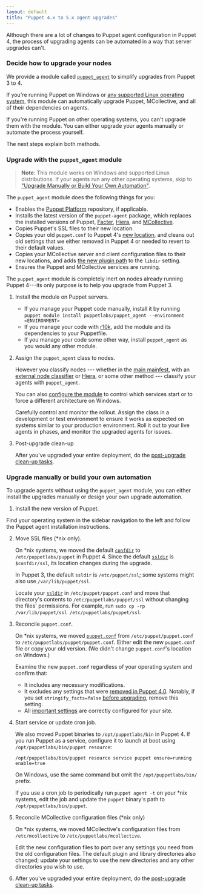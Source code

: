 ```yaml
---
layout: default
title: "Puppet 4.x to 5.x agent upgrades"
---
```


[Hiera]: /hiera/
[MCollective]: /mcollective/
[puppet_agent]: https://forge.puppetlabs.com/puppetlabs/puppet_agent
[moved]: ./whered_it_go.html
[facter]: /facter/
[Puppet Platform]: ./puppet_platform.md

Although there are a lot of changes to Puppet agent configuration in Puppet 4, the process of upgrading agents can be automated in a way that server upgrades can't.

### Decide how to upgrade your nodes

   We provide a module called [`puppet_agent`][puppet_agent] to simplify upgrades from Puppet 3 to 4.

   If you're running Puppet on Windows or [any supported Linux operating system](./system_requirements.html#platforms-with-packages), this module can automatically upgrade Puppet, MCollective, and all of their dependencies on agents.

   If you're running Puppet on other operating systems, you can't upgrade them with the module. You can either upgrade your agents manually or automate the process yourself.

   The next steps explain both methods.

### Upgrade with the `puppet_agent` module

> **Note**: This module works on Windows and supported Linux distributions. If your agents run any other operating systems, skip to ["Upgrade Manually or Build Your Own Automation"](#upgrade-manually-or-build-your-own-automation).

The `puppet_agent` module does the following things for you:

- Enables the [Puppet Platform][] repository, if applicable.
- Installs the latest version of the `puppet-agent` package, which replaces the installed versions of Puppet, [Facter][], [Hiera][], and [MCollective][].
- Copies Puppet's SSL files to their new location.
- Copies your old `puppet.conf` to Puppet 4's [new location][moved], and cleans out old settings that we either removed in Puppet 4 or needed to revert to their default values.
- Copies your MCollective server and client configuration files to their new locations, and adds [the new plugin path](/mcollective/deploy/plugins.html) to the `libdir` setting.
- Ensures the Puppet and MCollective services are running.

The `puppet_agent` module is completely inert on nodes already running Puppet 4---its only purpose is to help you upgrade from Puppet 3.

1. Install the module on Puppet servers.

   * If you manage your Puppet code manually, install it by running `puppet module install puppetlabs/puppet_agent --environment <ENVIRONMENT>`
   * If you manage your code with [r10k]({{pe}}/r10k.html), add the module and its dependencies to your Puppetfile.
   * If you manage your code some other way, install `puppet_agent` as you would any other module.

2. Assign the `puppet_agent` class to nodes.

   However you classify nodes --- whether in the [main mainfest](./dirs_manifest.html), with an [external node classifier](./nodes_external.html) or [Hiera][], or some other method --- classify your agents with `puppet_agent`.

   You can also [configure the module](https://forge.puppetlabs.com/puppetlabs/puppet_agent/readme#usage) to control which services start or to force a different architecture on Windows.

   Carefully control and monitor the rollout. Assign the class in a development or test environment to ensure it works as expected on systems similar to your production environment. Roll it out to your live agents in phases, and monitor the upgraded agents for issues.

3. Post-upgrade clean-up

   After you've upgraded your entire deployment, do the [post-upgrade clean-up tasks](./upgrade_major_post.html).

### Upgrade manually or build your own automation

To upgrade agents without using the `puppet_agent` module, you can either install the upgrades manually or design your own upgrade automation.

1. Install the new version of Puppet.

Find your operating system in the sidebar navigation to the left and follow the Puppet agent installation instructions.

2. Move SSL files (\*nix only).

   On \*nix systems, we moved the default [`confdir`](./dirs_confdir.html) to `/etc/puppetlabs/puppet` in Puppet 4. Since the default [`ssldir`](./dirs_ssldir.html) is `$confdir/ssl`, its location changes during the upgrade.

   In Puppet 3, the default `ssldir` is `/etc/puppet/ssl`; some systems might also use  `/var/lib/puppet/ssl`.

   Locate your [`ssldir`](./dirs_ssldir.html) in `/etc/puppet/puppet.conf` and move that directory's contents to `/etc/puppetlabs/puppet/ssl` without changing the files' permissions. For example, run `sudo cp -rp /var/lib/puppet/ssl /etc/puppetlabs/puppet/ssl`.

3. Reconcile `puppet.conf`.

   On \*nix systems, we moved [`puppet.conf`](./config_file_main.html) from `/etc/puppet/puppet.conf` to `/etc/puppetlabs/puppet/puppet.conf`. Either edit the new `puppet.conf` file or copy your old version. (We didn't change `puppet.conf`'s location on Windows.)

   Examine the new `puppet.conf` regardless of your operating system and confirm that:

   * It includes any necessary modifications.
   * It excludes any settings that were [removed in Puppet 4.0](/puppet/3.8/reference/deprecated_settings.html). Notably, if you set `stringify_facts=false` [before upgrading](./upgrade_major_pre.html), remove this setting.
   * All [important settings](./config_important_settings.html#settings-for-puppet-master-servers) are correctly configured for your site.

4. Start service or update cron job.

   We also moved Puppet binaries to `/opt/puppetlabs/bin` in Puppet 4. If you run Puppet as a service, configure it to launch at boot using `/opt/puppetlabs/bin/puppet resource`:

   `/opt/puppetlabs/bin/puppet resource service puppet ensure=running enable=true`

   On Windows, use the same command but omit the `/opt/puppetlabs/bin/` prefix.

   If you use a cron job to periodically run `puppet agent -t` on your \*nix systems, edit the job and update the `puppet` binary's path to `/opt/puppetlabs/bin/puppet`.

5. Reconcile MCollective configuration files (\*nix only)

   On \*nix systems, we moved MCollective's configuration files from `/etc/mcollective` to `/etc/puppetlabs/mcollective`.

   Edit the new configuration files to port over any settings you need from the old configuration files. The default plugin and library directories also changed; update your settings to use the new directories and any other directories you wish to use.

6. After you've upgraded your entire deployment, do the [post-upgrade clean-up tasks](./upgrade_major_post.html).
